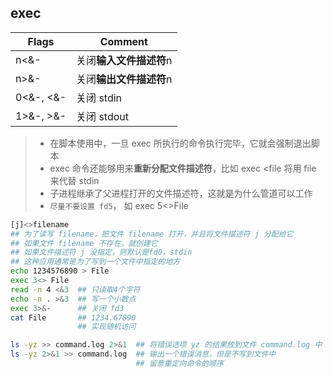## exec

Flags        | Comment
------------ | ------------------------------
n<&-         | 关闭**输入文件描述符**n
n>&-         | 关闭**输出文件描述符**n
0<&-, <&-    | 关闭 stdin
1>&-, >&-    | 关闭 stdout

> * 在脚本使用中，一旦 exec 所执行的命令执行完毕，它就会强制退出脚本
> * exec 命令还能够用来**重新分配文件描述符**，比如 exec <file 将用 file 来代替 stdin
> * 子进程继承了父进程打开的文件描述符，这就是为什么管道可以工作
> * `尽量不要设置 fd5`， 如 exec 5<>File

```bash
[j]<>filename
## 为了读写 filename，把文件 filename 打开，并且将文件描述符 j 分配给它
## 如果文件 filename 不存在，就创建它
## 如果文件描述符 j 没指定，则默认是fd0，stdin
## 这种应用通常是为了写到一个文件中指定的地方
echo 1234576890 > File
exec 3<> File
read -n 4 <&3  ## 只读取4个字符
echo -n . >&3  ## 写一个小数点
exec 3>&-      ## 关闭 fd3
cat File       ## 1234.67890
               ## 实现随机访问

ls -yz >> command.log 2>&1  ## 将错误选项 yz 的结果放到文件 command.log 中
ls -yz 2>&1 >> command.log  ## 输出一个错误消息，但是不写到文件中
                            ## 留意重定向命令的顺序



```
